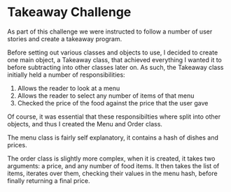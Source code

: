 # Takeaway Challenge

As part of this challenge we were instructed to follow a number of
user stories and create a takeaway program.

Before setting out various classes and objects to use, I decided to
create one main object, a Takeaway class, that achieved everything
I wanted it to before subtracting into other classes later on. As
such, the Takeaway class initially held a number of
responsibilities:

1. Allows the reader to look at a menu
2. Allows the reader to select any number of items of that menu
3. Checked the price of the food against the price that the user gave

Of course, it was essential that these responsibilties where split
into other objects, and thus I created the Menu and Order class.

The menu class is fairly self explanatory, it contains a hash of
dishes and prices.

The order class is slightly more complex, when it is created, it
takes two arguments: a price, and any number of food items. It then
takes the list of items, iterates over them, checking their values
in the menu hash, before finally returning a final price. 
